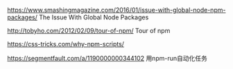 
https://www.smashingmagazine.com/2016/01/issue-with-global-node-npm-packages/ The Issue With Global Node Packages

http://tobyho.com/2012/02/09/tour-of-npm/ Tour of npm

https://css-tricks.com/why-npm-scripts/

https://segmentfault.com/a/1190000000344102 用npm-run自动化任务
